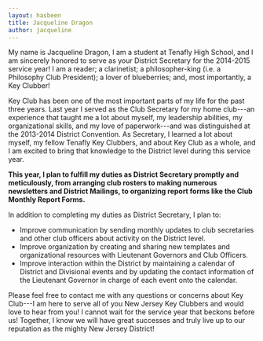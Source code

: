 ```yaml
---
layout: hasbeen
title: Jacqueline Dragon
author: jacqueline
---
```


My name is Jacqueline Dragon, I am a student at Tenafly High School, and I am sincerely honored to serve as your District Secretary for the 2014-2015 service year! I am a reader; a clarinetist; a philosopher-king (i.e. a Philosophy Club President); a lover of blueberries; and, most importantly, a Key Clubber!

Key Club has been one of the most important parts of my life for the past three years. Last year I served as the Club Secretary for my home club---an experience that taught me a lot about myself, my leadership abilities, my organizational skills, and my love of paperwork---and was distinguished at the 2013-2014 District Convention. As Secretary, I learned a lot about myself, my fellow Tenafly Key Clubbers, and about Key Club as a whole, and I am excited to bring that knowledge to the District level during this service year.

**This year, I plan to fulfill my duties as District Secretary promptly and meticulously, from arranging club rosters to making numerous newsletters and District Mailings, to organizing report forms like the Club Monthly Report Forms.**

In addition to completing my duties as District Secretary, I plan to:

- Improve communication by sending monthly updates to club secretaries and other club officers about activity on the District level.
- Improve organization by creating and sharing new templates and organizational resources with Lieutenant Governors and Club Officers.
- Improve interaction within the District by maintaining a calendar of District and Divisional events and by updating the contact information of the Lieutenant Governor in charge of each event onto the calendar.

Please feel free to contact me with any questions or concerns about Key Club---I am here to serve all of you New Jersey Key Clubbers and would love to hear from you! I cannot wait for the service year that beckons before us! Together, I know we will have great successes and truly live up to our reputation as the mighty New Jersey District!
